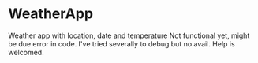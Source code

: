 # WeatherApp
Weather app with location, date and temperature 
Not functional yet, might be due error in code. I've tried severally to debug but no avail.
Help is welcomed.
